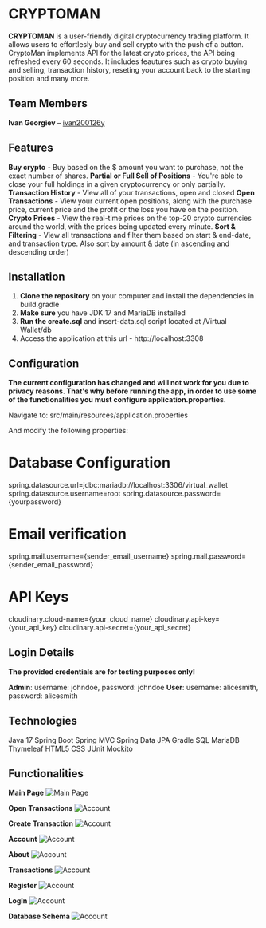 # CRYPTOMAN

**CRYPTOMAN** is a user-friendly digital cryptocurrency trading platform. It allows users to effortlesly buy and sell crypto with the
push of a button. CryptoMan implements API for the latest crypto prices, the API being refreshed every 60 seconds. It includes
feautures such as crypto buying and selling, transaction history, reseting your account back to the starting position and many more.

## Team Members
**Ivan Georgiev** – [ivan200126y](https://github.com/ivan200126y)

## Features
**Buy crypto** - Buy based on the $ amount you want to purchase, not the exact number of shares.
**Partial or Full Sell of Positions** - You're able to close your full holdings in a given cryptocurrency or only partially.
**Transaction History** - View all of your transactions, open and closed
**Open Transactions** - View your current open positions, along with the purchase price, current price and the profit or the 
loss you have on the position.
**Crypto Prices** - View the real-time prices on the top-20 crypto currencies around the world, with the prices being updated
every minute.
**Sort & Filtering** - View all transactions and filter them based on start & end-date, and transaction type. Also 
sort by amount & date (in ascending and descending order)


## Installation
1. **Clone the repository** on your computer and install the dependencies in build.gradle
2. **Make sure** you have JDK 17 and MariaDB installed
3. **Run the create.sql** and insert-data.sql script located at /Virtual Wallet/db
4. Access the application at this url - http://localhost:3308

## Configuration
**The current configuration has changed and will not work for you due to privacy reasons.
That's why before running the app, in order to use some of the functionalities you must configure 
application.properties.**

Navigate to:
src/main/resources/application.properties

And modify the following properties:
# Database Configuration
spring.datasource.url=jdbc:mariadb://localhost:3306/virtual_wallet
spring.datasource.username=root
spring.datasource.password={yourpassword}

# Email verification
spring.mail.username={sender_email_username}
spring.mail.password={sender_email_password}

# API Keys
cloudinary.cloud-name={your_cloud_name}
cloudinary.api-key={your_api_key}
cloudinary.api-secret={your_api_secret}

## Login Details
**The provided credentials are for testing purposes only!**

**Admin**: username: johndoe, password: johndoe
**User**: username: alicesmith, password: alicesmith

## Technologies
Java 17
Spring Boot
Spring MVC
Spring Data JPA
Gradle
SQL
MariaDB
Thymeleaf
HTML5
CSS
JUnit
Mockito


## Functionalities
**Main Page**
![Main Page](screenshots/main-page.png)

**Open Transactions**
![Account](screenshots/open-positions.png)

**Create Transaction**
![Account](screenshots/create-transaction.png)

**Account**
![Account](screenshots/account.png)

**About**
![Account](screenshots/about.png)

**Transactions**
![Account](screenshots/transactions.png)

**Register**
![Account](screenshots/register.png)

**LogIn**
![Account](screenshots/login.png)

**Database Schema**
![Account](screenshots/db-schema.png)